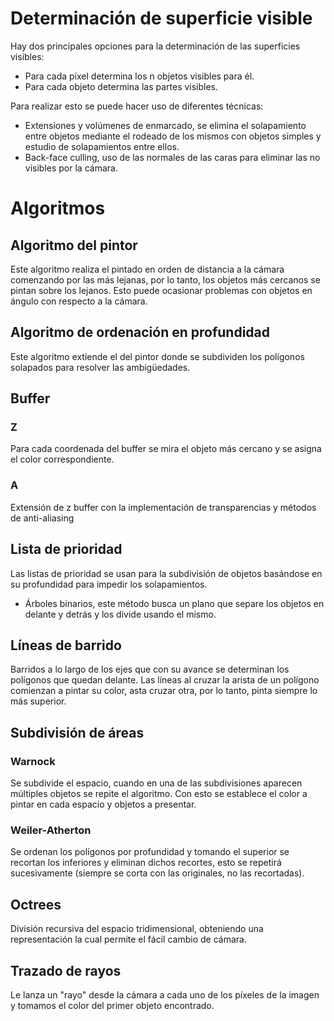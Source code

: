 # Determinación de superficie visible
Hay dos principales opciones para la determinación de las superficies visibles:
- Para cada píxel determina los n objetos visibles para él.
- Para cada objeto determina las partes visibles.

Para realizar esto se puede hacer uso de diferentes técnicas:
- Extensiones y volúmenes de enmarcado, se elimina el solapamiento entre objetos mediante el rodeado de los mismos con objetos simples y estudio de solapamientos entre ellos.
- Back-face culling, uso de las normales de las caras para eliminar las no visibles por la cámara.

# Algoritmos
## Algoritmo del pintor
Este algoritmo realiza el pintado en orden de distancia a la cámara comenzando por las más lejanas, por lo tanto, los objetos más cercanos se pintan sobre los lejanos. Esto puede ocasionar problemas con objetos en ángulo con respecto a la cámara.
## Algoritmo de ordenación en profundidad
Este algoritmo extiende el del pintor donde se subdividen los polígonos solapados para resolver las ambigüedades.
## Buffer
### Z
Para cada coordenada del buffer se mira el objeto más cercano y se asigna el color correspondiente.
### A
Extensión de z buffer con la implementación de transparencias y métodos de anti-aliasing
## Lista de prioridad
Las listas de prioridad se usan para la subdivisión de objetos basándose en su profundidad para impedir los solapamientos.
- Árboles binarios, este método busca un plano que separe los objetos en delante y detrás y los divide usando el mismo.
## Líneas de barrido
Barridos a lo largo de los ejes que con su avance se determinan los polígonos que quedan delante. Las líneas al cruzar la arista de un polígono comienzan a pintar su color, asta cruzar otra, por lo tanto, pinta siempre lo más superior.
## Subdivisión de áreas
### Warnock
Se subdivide el espacio, cuando en una de las subdivisiones aparecen múltiples objetos se repite el algoritmo. Con esto se establece el color a pintar en cada espacio y objetos a presentar.
### Weiler-Atherton
Se ordenan los polígonos por profundidad y tomando el superior se recortan los inferiores y eliminan dichos recortes, esto se repetirá sucesivamente (siempre se corta con las originales, no las recortadas).
## Octrees
División recursiva del espacio tridimensional, obteniendo una representación la cual permite el fácil cambio de cámara.
## Trazado de rayos
Le lanza un "rayo" desde la cámara a cada uno de los píxeles de la imagen y tomamos el color del primer objeto encontrado.
